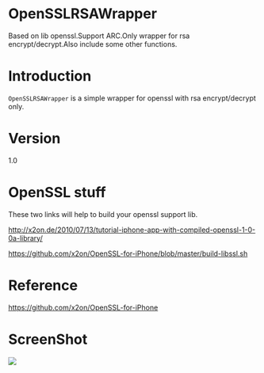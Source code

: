OpenSSLRSAWrapper
=================
Based on lib openssl.Support ARC.Only wrapper for rsa encrypt/decrypt.Also include some other functions.

Introduction
=================
`OpenSSLRSAWrapper` is a simple wrapper for openssl with rsa encrypt/decrypt only.

Version
=================
1.0

OpenSSL stuff
=================
These two links will help to build your openssl support lib.

http://x2on.de/2010/07/13/tutorial-iphone-app-with-compiled-openssl-1-0-0a-library/

https://github.com/x2on/OpenSSL-for-iPhone/blob/master/build-libssl.sh

Reference
=================
https://github.com/x2on/OpenSSL-for-iPhone

ScreenShot
=================
<img src="https://github.com/reference/OpenSSLRSAWrapper/blob/master/OpenSSLRSAWrapper/Screenshot.png">



